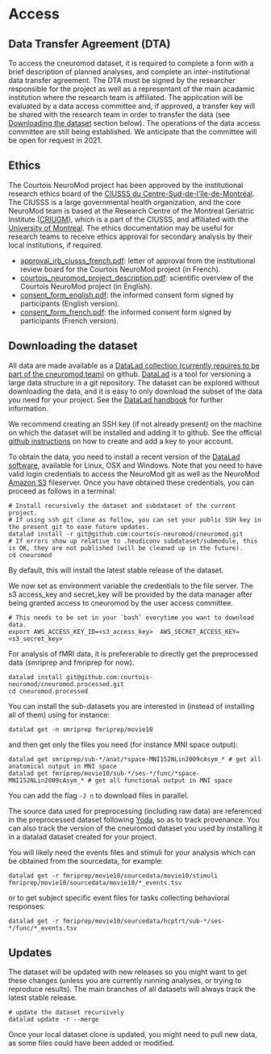 # Access

## Data Transfer Agreement (DTA)

To access the cneuromod dataset, it is required to complete a form with a brief description of planned analyses, and complete an inter-institutional data transfer agreement. The DTA must be signed by the researcher responsible for the project as well as a representant of the main acadamic institution where the research team is affiliated. The application will be evaluated by a data access committee and, if approved, a transfer key will be shared with the research team in order to transfer the data (see [Downloading the dataset](#Downloading-the-dataset) section below). The operations of the data access committee are still being established. We anticipate that the committee will be open for request in 2021.


## Ethics

The Courtois NeuroMod project has been approved by the institutional research ethics board of the [CIUSSS du Centre-Sud-de-l'île-de-Montréal](https://ciusss-centresudmtl.gouv.qc.ca/propos/services-en-anglais). The CIUSSS is a large governmental health organization, and the core NeuroMod team is based at the Research Centre of the Montreal Geriatric Institute ([CRIUGM](http://www.criugm.qc.ca/en.html)), which is a part of the CIUSSS, and affiliated with the [University of Montreal](https://www.umontreal.ca/). The ethics documentation may be useful for research teams to receive ethics approval for secondary analysis by their local institutions, if required.
  * [approval_irb_ciusss_french.pdf](./_static/ethics/approval_irb_ciusss_french.pdf): letter of approval from the institutional review board for the Courtois NeuroMod project (in French).
  * [courtois_neuromod_project_description.pdf](./_static/ethics/courtois_neuromod_project_description.pdf): scientific overview of the Courtois NeuroMod project (in English).
  * [consent_form_english.pdf](./_static/ethics/consent_form_english.pdf): the informed consent form signed by participants (English version).
  * [consent_form_french.pdf](./_static/ethics/consent_form_french.pdf): the informed consent form signed by participants (French version).

## Downloading the dataset

All data are made available as a [DataLad collection (currently requires to be part of the cneuromod team)](https://github.com/courtois-neuromod/cneuromod) on github.
[DataLad](https://www.datalad.org/) is a tool for versioning a large data structure in a git repository. The dataset can be explored without downloading the data, and it is easy to only download the subset of the data you need for your project.
See the [DataLad handbook](http://handbook.datalad.org/en/latest/) for further information.

We recommend creating an SSH key (if not already present) on the machine on which the dataset will be installed and adding it to github. See the official [github instructions](https://help.github.com/en/enterprise/2.15/user/articles/adding-a-new-ssh-key-to-your-github-account) on how to create and add a key to your account.

To obtain the data, you need to install a recent version of the [DataLad software](http://handbook.datalad.org/en/latest/intro/installation.html), available for Linux, OSX and Windows. Note that you need to have valid login credentials to access the NeuroMod git as well as the NeuroMod [Amazon S3](https://aws.amazon.com/s3) fileserver. Once you have obtained these credentials, you can proceed as follows in a terminal:
```
# Install recursively the dataset and subdataset of the current project.
# If using ssh git clone as follow, you can set your public SSH key in the present git to ease future updates.
datalad install -r git@github.com:courtois-neuromod/cneuromod.git
# If errors show up relative to .heudiconv subdataset/submodule, this is OK, they are not published (will be cleaned up in the future).
cd cneuromod
```

By default, this will install the latest stable release of the dataset.

We now set as environment variable the credentials to the file server. The s3 access_key and secret_key will be provided by the data manager after being granted access to cneuromod by the user access committee.
```
# This needs to be set in your `bash` everytime you want to download data.
export AWS_ACCESS_KEY_ID=<s3_access_key>  AWS_SECRET_ACCESS_KEY=<s3_secret_key>
```

For analysis of fMRI data, it is prefererable to directly get the preprocessed data (smriprep and fmriprep for now).

```
datalad install git@github.com:courtois-neuromod/cneuromod.processed.git
cd cneuromod.processed
```

You can install the sub-datasets you are interested in (instead of installing all of them) using for instance:
```
datalad get -n smriprep fmriprep/movie10
```
and then get only the files you need (for instance MNI space output):
```
datalad get smriprep/sub-*/anat/*space-MNI152NLin2009cAsym_* # get all anatomical output in MNI space
datalad get fmriprep/movie10/sub-*/ses-*/func/*space-MNI152NLin2009cAsym_* # get all functional output in MNI space
```
You can add the flag `-J n` to download files in parallel.

The source data used for preprocessing (including raw data) are referenced in the preprocessed dataset following [Yoda](https://handbook.datalad.org/en/latest/basics/101-127-yoda.html), so as to track provenance.
You can also track the version of the cneuromod dataset you used by installing it in a datalad dataset created for your project.

You will likely need the events files and stimuli for your analysis which can be obtained from the sourcedata, for example:
```
datalad get -r fmriprep/movie10/sourcedata/movie10/stimuli fmriprep/movie10/sourcedata/movie10/*_events.tsv
```

or to get subject specific event files for tasks collecting behavioral responses:
```
datalad get -r fmriprep/movie10/sourcedata/hcptrt/sub-*/ses-*/func/*_events.tsv
```

## Updates

The dataset will be updated with new releases so you might want to get these changes (unless you are currently running analyses, or trying to reproduce results). The main branches of all datasets will always track the latest stable release.

```
# update the dataset recursively
datalad update -r --merge

```
Once your local dataset clone is updated, you might need to pull new data, as some files could have been added or modified.
